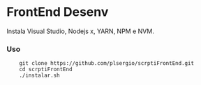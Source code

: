 FrontEnd Desenv
=========

Instala Visual Studio, Nodejs x, YARN, NPM e NVM.


### Uso

```
    git clone https://github.com/plsergio/scrptiFrontEnd.git
    cd scrptiFrontEnd
    ./instalar.sh
```